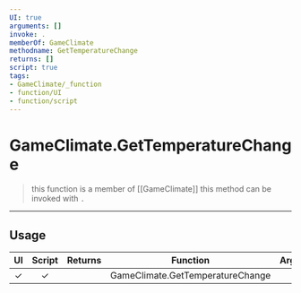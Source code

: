 ```yaml
---
UI: true
arguments: []
invoke: .
memberOf: GameClimate
methodname: GetTemperatureChange
returns: []
script: true
tags:
- GameClimate/_function
- function/UI
- function/script
---
```

# GameClimate.GetTemperatureChange
> this function is a member of [[GameClimate]]
> this method can be invoked with `.`
-----
## Usage
|  UI | Script | Returns | Function | Arguments |
|:---:|:------:|-------:|:--------:|:---------|
|✓|✓||GameClimate.GetTemperatureChange||
